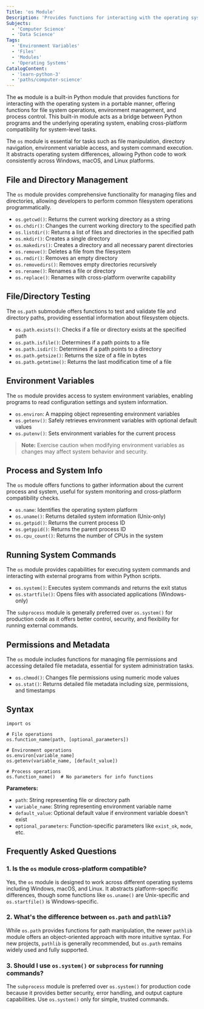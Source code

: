 ```yaml
---
Title: 'os Module'
Description: 'Provides functions for interacting with the operating system, including file operations, environment variables, and process management.'
Subjects:
  - 'Computer Science'
  - 'Data Science'
Tags:
  - 'Environment Variables'
  - 'Files'
  - 'Modules'
  - 'Operating Systems'
CatalogContent:
  - 'learn-python-3'
  - 'paths/computer-science'
---
```


The **`os`** module is a built-in Python module that provides functions for interacting with the operating system in a portable manner, offering functions for file system operations, environment management, and process control. This built-in module acts as a bridge between Python programs and the underlying operating system, enabling cross-platform compatibility for system-level tasks.

The `os` module is essential for tasks such as file manipulation, directory navigation, environment variable access, and system command execution. It abstracts operating system differences, allowing Python code to work consistently across Windows, macOS, and Linux platforms.

## File and Directory Management

The `os` module provides comprehensive functionality for managing files and directories, allowing developers to perform common filesystem operations programmatically.

- `os.getcwd()`: Returns the current working directory as a string
- `os.chdir()`: Changes the current working directory to the specified path
- `os.listdir()`: Returns a list of files and directories in the specified path
- `os.mkdir()`: Creates a single directory
- `os.makedirs()`: Creates a directory and all necessary parent directories
- `os.remove()`: Deletes a file from the filesystem
- `os.rmdir()`: Removes an empty directory
- `os.removedirs()`: Removes empty directories recursively
- `os.rename()`: Renames a file or directory
- `os.replace()`: Renames with cross-platform overwrite capability

## File/Directory Testing

The `os.path` submodule offers functions to test and validate file and directory paths, providing essential information about filesystem objects.

- `os.path.exists()`: Checks if a file or directory exists at the specified path
- `os.path.isfile()`: Determines if a path points to a file
- `os.path.isdir()`: Determines if a path points to a directory
- `os.path.getsize()`: Returns the size of a file in bytes
- `os.path.getmtime()`: Returns the last modification time of a file

## Environment Variables

The `os` module provides access to system environment variables, enabling programs to read configuration settings and system information.

- `os.environ`: A mapping object representing environment variables
- `os.getenv()`: Safely retrieves environment variables with optional default values
- `os.putenv()`: Sets environment variables for the current process

> **Note:** Exercise caution when modifying environment variables as changes may affect system behavior and security.

## Process and System Info

The `os` module offers functions to gather information about the current process and system, useful for system monitoring and cross-platform compatibility checks.

- `os.name`: Identifies the operating system platform
- `os.uname()`: Returns detailed system information (Unix-only)
- `os.getpid()`: Returns the current process ID
- `os.getppid()`: Returns the parent process ID
- `os.cpu_count()`: Returns the number of CPUs in the system

## Running System Commands

The `os` module provides capabilities for executing system commands and interacting with external programs from within Python scripts.

- `os.system()`: Executes system commands and returns the exit status
- `os.startfile()`: Opens files with associated applications (Windows-only)

The `subprocess` module is generally preferred over `os.system()` for production code as it offers better control, security, and flexibility for running external commands.

## Permissions and Metadata

The `os` module includes functions for managing file permissions and accessing detailed file metadata, essential for system administration tasks.

- `os.chmod()`: Changes file permissions using numeric mode values
- `os.stat()`: Returns detailed file metadata including size, permissions, and timestamps

## Syntax

```pseudo
import os

# File operations
os.function_name(path, [optional_parameters])

# Environment operations
os.environ[variable_name]
os.getenv(variable_name, [default_value])

# Process operations
os.function_name()  # No parameters for info functions
```

**Parameters:**

- `path`: String representing file or directory path
- `variable_name`: String representing environment variable name
- `default_value`: Optional default value if environment variable doesn't exist
- `optional_parameters`: Function-specific parameters like `exist_ok`, `mode`, etc.

## Frequently Asked Questions

### 1. Is the `os` module cross-platform compatible?

Yes, the `os` module is designed to work across different operating systems including Windows, macOS, and Linux. It abstracts platform-specific differences, though some functions like `os.uname()` are Unix-specific and `os.startfile()` is Windows-specific.

### 2. What's the difference between `os.path` and `pathlib`?

While `os.path` provides functions for path manipulation, the newer `pathlib` module offers an object-oriented approach with more intuitive syntax. For new projects, `pathlib` is generally recommended, but `os.path` remains widely used and fully supported.

### 3. Should I use `os.system()` or `subprocess` for running commands?

The `subprocess` module is preferred over `os.system()` for production code because it provides better security, error handling, and output capture capabilities. Use `os.system()` only for simple, trusted commands.
